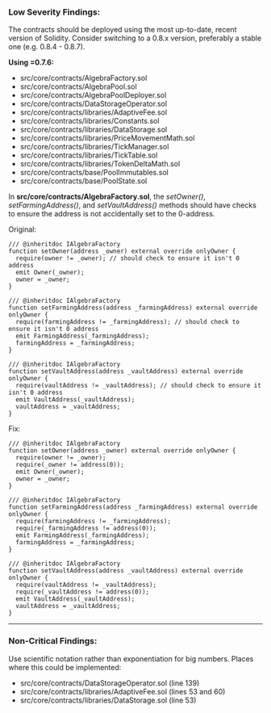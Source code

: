 ### Low Severity Findings:


The contracts should be deployed using the most up-to-date, recent version of Solidity. Consider switching to a 0.8.x version, preferably a stable one (e.g. 0.8.4 - 0.8.7).

**Using =0.7.6:**
* src/core/contracts/AlgebraFactory.sol
* src/core/contracts/AlgebraPool.sol
* src/core/contracts/AlgebraPoolDeployer.sol
* src/core/contracts/DataStorageOperator.sol
* src/core/contracts/libraries/AdaptiveFee.sol
* src/core/contracts/libraries/Constants.sol
* src/core/contracts/libraries/DataStorage.sol
* src/core/contracts/libraries/PriceMovementMath.sol
* src/core/contracts/libraries/TickManager.sol
* src/core/contracts/libraries/TickTable.sol
* src/core/contracts/libraries/TokenDeltaMath.sol
* src/core/contracts/base/PoolImmutables.sol
* src/core/contracts/base/PoolState.sol


In **src/core/contracts/AlgebraFactory.sol**, the *setOwner()*, *setFarmingAddress()*, and *setVaultAddress()* methods should have checks to ensure the address is not accidentally set to the 0-address.

Original:

    /// @inheritdoc IAlgebraFactory
    function setOwner(address _owner) external override onlyOwner {
      require(owner != _owner); // should check to ensure it isn't 0 address
      emit Owner(_owner);
      owner = _owner;
    }
 
    /// @inheritdoc IAlgebraFactory
    function setFarmingAddress(address _farmingAddress) external override onlyOwner {
      require(farmingAddress != _farmingAddress); // should check to ensure it isn't 0 address
      emit FarmingAddress(_farmingAddress);
      farmingAddress = _farmingAddress;
    }
 
    /// @inheritdoc IAlgebraFactory
    function setVaultAddress(address _vaultAddress) external override onlyOwner {
      require(vaultAddress != _vaultAddress); // should check to ensure it isn't 0 address
      emit VaultAddress(_vaultAddress);
      vaultAddress = _vaultAddress;
    }

Fix:

    /// @inheritdoc IAlgebraFactory
    function setOwner(address _owner) external override onlyOwner {
      require(owner != _owner);
      require(_owner != address(0));
      emit Owner(_owner);
      owner = _owner;
    }
 
    /// @inheritdoc IAlgebraFactory
    function setFarmingAddress(address _farmingAddress) external override onlyOwner {
      require(farmingAddress != _farmingAddress);
      require(_farmingAddress != address(0));
      emit FarmingAddress(_farmingAddress);
      farmingAddress = _farmingAddress;
    }
 
    /// @inheritdoc IAlgebraFactory
    function setVaultAddress(address _vaultAddress) external override onlyOwner {
      require(vaultAddress != _vaultAddress);
      require(_vaultAddress != address(0));
      emit VaultAddress(_vaultAddress);
      vaultAddress = _vaultAddress;
    }




---

### Non-Critical Findings:

Use scientific notation rather than exponentiation for big numbers. Places where this could be implemented:

* src/core/contracts/DataStorageOperator.sol (line 139)
* src/core/contracts/libraries/AdaptiveFee.sol (lines 53 and 60)
* src/core/contracts/libraries/DataStorage.sol (line 53)

